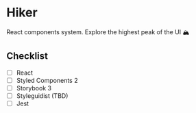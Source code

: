 # Hiker
React components system. Explore the highest peak of the UI 🏔

## Checklist
- [ ] React
- [ ] Styled Components 2
- [ ] Storybook 3
- [ ] Styleguidist (TBD)
- [ ] Jest

